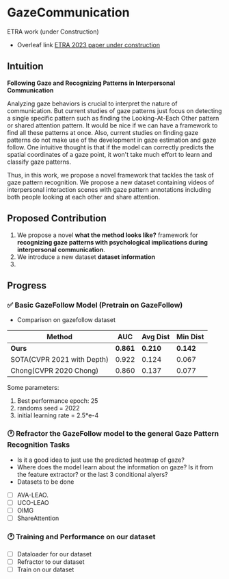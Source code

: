 # GazeCommunication

ETRA work (under Construction)
- Overleaf link [ETRA 2023 paper under construction](https://www.overleaf.com/8542516856cjphkgqhqzvt)

## Intuition

**Following Gaze and Recognizing Patterns in Interpersonal Communication**

Analyzing gaze behaviors is crucial to interpret the nature of communication. But current studies of gaze patterns just focus on detecting a single specific pattern such as finding the Looking-At-Each Other pattern or shared attention pattern. It would be nice if we can have a framework to find all these patterns at once. Also, current studies on finding gaze patterns do not make use of the development in gaze estimation and gaze follow. One intuitive thought is that if the model can correctly predicts the spatial coordinates of a gaze point, it won't take much effort to learn and classify gaze patterns. 

Thus, in this work, we propose a novel framework that tackles the task of gaze pattern recognition. We propose a new dataset containing videos of interpersonal interaction scenes with gaze pattern annotations including both people looking at each other and share attention.

## Proposed Contribution

1. We propose a novel **what the method looks like?** framework for **recognizing gaze patterns with psychological implications during interpersonal communication**.
2. We introduce a new dataset **dataset information** 
3. 

## Progress

### :white_check_mark: Basic GazeFollow Model (Pretrain on GazeFollow)
- Comparison on gazefollow dataset

| Method                     | AUC   | Avg Dist | Min Dist |
|----------------------------|-------|----------|----------|
| **Ours**                   | **0.861** | **0.210**    | **0.142**    |
| SOTA(CVPR 2021 with Depth) | 0.922 | 0.124    | 0.067    |
| Chong(CVPR 2020 Chong)     | 0.860 | 0.137    | 0.077    |

Some parameters:
1. Best performance epoch: 25
2. randoms seed = 2022
3. initial learning rate = 2.5*e-4

### 🕐 Refractor the GazeFollow model to the general Gaze Pattern Recognition Tasks
- Is it a good idea to just use the predicted heatmap of gaze? 
- Where does the model learn about the information on gaze? Is it from the feature extractor? or the last 3 conditional alyers?
- Datasets to be done
- [ ] AVA-LEAO. 
- [ ] UCO-LEAO 
- [ ] OIMG 
- [ ] ShareAttention

### 🕐 Training and Performance on our dataset
- [ ] Dataloader for our dataset
- [ ] Refractor to our dataset
- [ ] Train on our dataset
